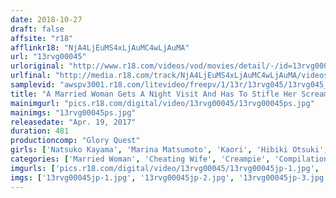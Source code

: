 ```yaml
---
date: 2018-10-27
draft: false
affsite: "r18"
afflinkr18: "NjA4LjEuMS4xLjAuMC4wLjAuMA"
url: "13rvg00045"
urloriginal: "http://www.r18.com/videos/vod/movies/detail/-/id=13rvg00045"
urlfinal: "http://media.r18.com/track/NjA4LjEuMS4xLjAuMC4wLjAuMA/videos/vod/movies/detail/-/id=13rvg00045"
samplevid: "awspv3001.r18.com/litevideo/freepv/1/13r/13rvg045/13rvg045_dmb_w.mp4"
title: "A Married Woman Gets A Night Visit And Has To Stifle Her Screams While Her Husband Sleeps Next To Her During Creampie Sex 19 Ladies BEST vol. 1"
mainimgurl: "pics.r18.com/digital/video/13rvg00045/13rvg00045ps.jpg"
mainimgs: "13rvg00045ps.jpg"
releasedate: "Apr. 19, 2017"
duration: 481
productioncomp: "Glory Quest"
girls: ['Natsuko Kayama', 'Marina Matsumoto', 'Kaori', 'Hibiki Otsuki', 'Nozomi Hatzuki', 'Momoka Nishina', 'Yu Shinoda', 'Sumire Shiratori', 'Miki Sunohara', 'Risa Mizuki']
categories: ['Married Woman', 'Cheating Wife', 'Creampie', 'Compilation', 'Over 4 Hours', 'Hi-Def']
imgurls: ['pics.r18.com/digital/video/13rvg00045/13rvg00045jp-1.jpg', 'pics.r18.com/digital/video/13rvg00045/13rvg00045jp-2.jpg', 'pics.r18.com/digital/video/13rvg00045/13rvg00045jp-3.jpg', 'pics.r18.com/digital/video/13rvg00045/13rvg00045jp-4.jpg', 'pics.r18.com/digital/video/13rvg00045/13rvg00045jp-5.jpg', 'pics.r18.com/digital/video/13rvg00045/13rvg00045jp-6.jpg', 'pics.r18.com/digital/video/13rvg00045/13rvg00045jp-7.jpg', 'pics.r18.com/digital/video/13rvg00045/13rvg00045jp-8.jpg', 'pics.r18.com/digital/video/13rvg00045/13rvg00045jp-9.jpg', 'pics.r18.com/digital/video/13rvg00045/13rvg00045jp-10.jpg', 'pics.r18.com/digital/video/13rvg00045/13rvg00045jp-11.jpg', 'pics.r18.com/digital/video/13rvg00045/13rvg00045jp-12.jpg', 'pics.r18.com/digital/video/13rvg00045/13rvg00045jp-13.jpg', 'pics.r18.com/digital/video/13rvg00045/13rvg00045jp-14.jpg', 'pics.r18.com/digital/video/13rvg00045/13rvg00045jp-15.jpg', 'pics.r18.com/digital/video/13rvg00045/13rvg00045jp-16.jpg', 'pics.r18.com/digital/video/13rvg00045/13rvg00045jp-17.jpg', 'pics.r18.com/digital/video/13rvg00045/13rvg00045jp-18.jpg', 'pics.r18.com/digital/video/13rvg00045/13rvg00045jp-19.jpg', 'pics.r18.com/digital/video/13rvg00045/13rvg00045jp-20.jpg']
imgs: ['13rvg00045jp-1.jpg', '13rvg00045jp-2.jpg', '13rvg00045jp-3.jpg', '13rvg00045jp-4.jpg', '13rvg00045jp-5.jpg', '13rvg00045jp-6.jpg', '13rvg00045jp-7.jpg', '13rvg00045jp-8.jpg', '13rvg00045jp-9.jpg', '13rvg00045jp-10.jpg', '13rvg00045jp-11.jpg', '13rvg00045jp-12.jpg', '13rvg00045jp-13.jpg', '13rvg00045jp-14.jpg', '13rvg00045jp-15.jpg', '13rvg00045jp-16.jpg', '13rvg00045jp-17.jpg', '13rvg00045jp-18.jpg', '13rvg00045jp-19.jpg', '13rvg00045jp-20.jpg']
---
```

